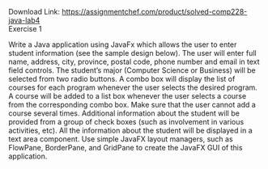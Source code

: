 Download Link: https://assignmentchef.com/product/solved-comp228-java-lab4
<br>
Exercise 1

Write a Java application using JavaFx which allows the user to enter student information (see the sample design below). The user will enter full name, address, city, province, postal code, phone number and email in text field controls. The student’s major (Computer Science or Business) will be selected from two radio buttons. A combo box will display the list of courses for each program whenever the user selects the desired program. A course will be added to a list box whenever the user selects a course from the corresponding combo box. Make sure that the user cannot add a course several times. Additional information about the student will be provided from a group of check boxes (such as involvement in various activities, etc). All the information about the student will be displayed in a text area component. Use simple JavaFX layout managers, such as FlowPane, BorderPane, and GridPane to create the JavaFX GUI of this application.